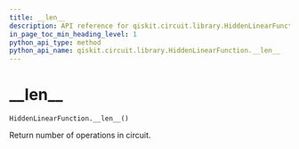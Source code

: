 ```yaml
---
title: __len__
description: API reference for qiskit.circuit.library.HiddenLinearFunction.__len__
in_page_toc_min_heading_level: 1
python_api_type: method
python_api_name: qiskit.circuit.library.HiddenLinearFunction.__len__
---
```


# \_\_len\_\_

<span id="qiskit.circuit.library.HiddenLinearFunction.__len__" />

`HiddenLinearFunction.__len__()`

Return number of operations in circuit.

